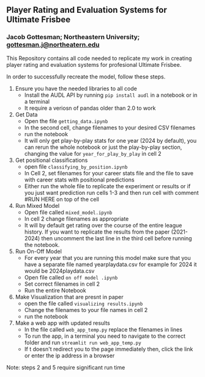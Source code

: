 ## Player Rating and Evaluation Systems for Ultimate Frisbee
### Jacob Gottesman; Northeastern University; gottesman.j@northeatern.edu

This Repository contains all code needed to replicate my work in creating player rating and evaluation systems for profesional Ultimate Frisbee.

In order to successfully recreate the model, follow these steps.

1. Ensure you have the needed libraries to all code
     - Install the AUDL API by running `pip install audl` in a notebook or in a terminal
     - It require a veriosn of pandas older than 2.0 to work
2.  Get Data
     - Open the file `getting_data.ipynb`
     - In the second cell, change filenames to your desired CSV filenames
     - run the notebook
     - It will only get play-by-play stats for one year (2024 by default), you can rerun the whole notebook or just the play-by-play section, changing the value for `year_for_play_by_play` in cell 2
3. Get positional classifications
    - open file `classifying_by_position.ipynb`
     - In Cell 2, set filenames for your career stats file and the file to save with career stats with positional predictions
     - Either run the whole file to replicate the experiment or results or if you just want prediction run cells 1-3 and then run cell with comment #RUN HERE on top of the cell
4. Run Mixed Model
     - Open file called `mixed_model.ipynb`
     - In cell 2 change filenames as appropriate
     - It will by default get rating over the course of the entire league history. If you want to replicate the results from the paper (2021-2024) then uncomment the last line in the third cell before running the notebook.
5. Run On-Off Model
      - For every year that you are running this model make sure that you have a separate file named yearplaydata.csv for example for 2024 it would be 2024playdata.csv
      - Open file called `on off model .ipynb`
      - Set correct filenames in cell 2
      - Run the entire Notebook
6. Make Visualization that are presnt in paper
      - open the file called `visualizing results.ipynb`
      - Change the filenames to your file names in cell 2
      - run the notebook
7. Make a web app with updated results
     - In the file called `web_app_temp.py` replace the filenames in lines
     - To run the app, in a terminal you need to navigate to the correct folder and run `streamlit run web_app_temp.py`
     - If t doesn't redirect you to the page immediately then, click the link or enter the ip address in a browser


Note: steps 2 and 5 require significant run time

